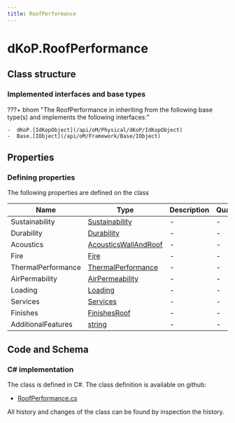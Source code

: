 ```yaml
---
title: RoofPerformance
---
```


# dKoP.RoofPerformance



## Class structure

### Implemented interfaces and base types

???+ bhom "The RoofPerformance in inheriting from the following base type(s) and implements the following interfaces:"

    -  dKoP.[IdKopObject](/api/oM/Physical/dKoP/IdKopObject)
    -  Base.[IObject](/api/oM/Framework/Base/IObject)


## Properties



### Defining properties

The following properties are defined on the class

| Name             | Type             | Description      | Quantity         |
|------------------|------------------|------------------|------------------|
| Sustainability | [Sustainability](/api/oM/Physical/dKoP/Sustainability) | - | - |
| Durability | [Durability](/api/oM/Physical/dKoP/Durability) | - | - |
| Acoustics | [AcousticsWallAndRoof](/api/oM/Physical/dKoP/AcousticsWallAndRoof) | - | - |
| Fire | [Fire](/api/oM/Physical/dKoP/Fire) | - | - |
| ThermalPerformance | [ThermalPerformance](/api/oM/Physical/dKoP/ThermalPerformance) | - | - |
| AirPermability | [AirPermeability](/api/oM/Physical/dKoP/AirPermeability) | - | - |
| Loading | [Loading](/api/oM/Physical/dKoP/Loading) | - | - |
| Services | [Services](/api/oM/Physical/dKoP/Services) | - | - |
| Finishes | [FinishesRoof](/api/oM/Physical/dKoP/FinishesRoof) | - | - |
| AdditionalFeatures | [string](https://learn.microsoft.com/en-us/dotnet/api/System.String?view=netstandard-2.0) | - | - |


## Code and Schema

### C# implementation

The class is defined in C#. The class definition is available on github:

- [RoofPerformance.cs](https://github.com/BHoM/dKoP_Toolkit/blob/develop/dKoP_oM/Perfomance/RoofPerformance.cs)

All history and changes of the class can be found by inspection the history.
